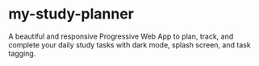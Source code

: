 # my-study-planner
 A beautiful and responsive Progressive Web App to plan, track, and complete your daily study tasks with dark mode, splash screen, and task tagging.
